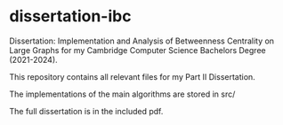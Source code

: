 # dissertation-ibc

Dissertation: Implementation and Analysis of Betweenness Centrality on Large Graphs for my Cambridge Computer Science Bachelors Degree (2021-2024).

This repository contains all relevant files for my Part II Dissertation.

The implementations of the main algorithms are stored in src/

The full dissertation is in the included pdf.
